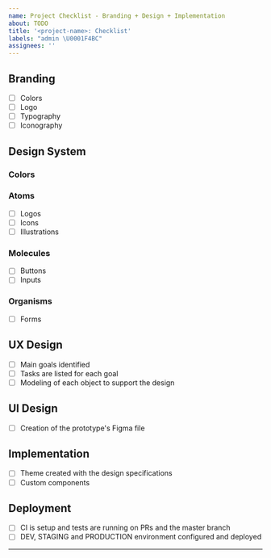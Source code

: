 ```yaml
---
name: Project Checklist - Branding + Design + Implementation
about: TODO
title: '<project-name>: Checklist'
labels: "admin \U0001F4BC"
assignees: ''
---
```


## Branding

- [ ] Colors
- [ ] Logo
- [ ] Typography
- [ ] Iconography

## Design System

### Colors

### Atoms

- [ ] Logos
- [ ] Icons
- [ ] Illustrations

### Molecules

- [ ] Buttons
- [ ] Inputs

### Organisms
- [ ] Forms

## UX Design

- [ ] Main goals identified
- [ ] Tasks are listed for each goal
- [ ] Modeling of each object to support the design

## UI Design

- [ ] Creation of the prototype's Figma file

## Implementation

- [ ] Theme created with the design specifications
- [ ] Custom components

## Deployment

- [ ] CI is setup and tests are running on PRs and the master branch
- [ ] DEV, STAGING and PRODUCTION environment configured and deployed

---
